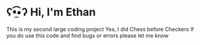 # ʕ•̫͡•ʔ Hi, I'm Ethan
This is my second large coding project
Yes, I did Chess before Checkers
If you do use this code and find bugs or errors please let me know
